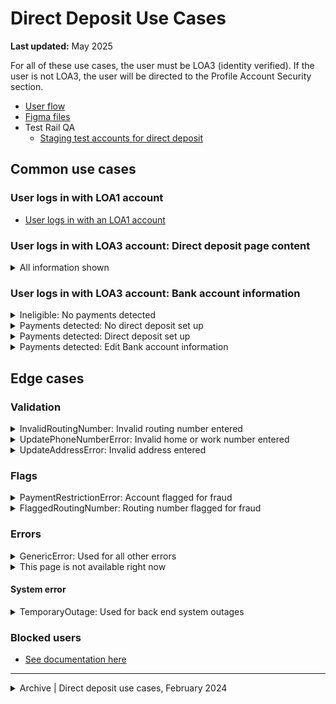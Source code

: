 # Direct Deposit Use Cases

**Last updated:** May 2025

For all of these use cases, the user must be LOA3 (identity verified). If the user is not LOA3, the user will be directed to the Profile Account Security section.

- [User flow](https://app.mural.co/t/departmentofveteransaffairs9999/m/departmentofveteransaffairs9999/1746465334851/afdc4978dfd4cd9880a90f4066e236095170365b?wid=0-1743526306164&outline=open)
- [Figma files](https://www.figma.com/design/CUR39JNnF2CS8SidGiWmYG/Profile---Direct-Deposit?node-id=0-1&t=YyRIssxrSn59rYTM-1)
- Test Rail QA
   - [Staging test accounts for direct deposit](https://github.com/department-of-veterans-affairs/va.gov-team-sensitive/blob/master/Administrative/vagov-users/staging-test-accounts-direct-deposit.md)

## Common use cases
### User logs in with LOA1 account
- [User logs in with an LOA1 account](https://github.com/department-of-veterans-affairs/va.gov-team/blob/master/products/identity-personalization/profile/use-cases/loa1-user.md)


### User logs in with LOA3 account: Direct deposit page content

<details><summary>All information shown</summary>

- **Use case:** Content shows for all LOA3 users. Bank account information is dynamic, all other information is read only.
- **Status code:** None
- **Content:**

   - Card: Bank account information
   - Additional info: How to update your direct deposit information for Montgomery GI Bill
   - Information alert: What if I think I’ve been the victim of bank fraud?
   - Card: VA payment history

- **Format:** See designs
- [Link to designs](https://www.figma.com/design/CUR39JNnF2CS8SidGiWmYG/Profile---Direct-Deposit?node-id=2258-5791&t=2E35Z57ibI3XozvU-1) 
- [Link to code]

</details>


### User logs in with LOA3 account: Bank account information

<details><summary>Ineligible: No payments detected</summary>

- **Use case:** Detected that the user is not receiving any payments.
- **Status code:** TBD
- **Content:**

Our records show that you don’t receive benefit payments from VA.

If you think this is an error, or think you have been a victim of bank fraud call us at 800-827-1000 (TTY: 711). We’re here Monday through Friday, 8:00 a.m. to 9:00 p.m. ET.

- **Format:** Body copy
- [Link to designs](https://www.figma.com/design/CUR39JNnF2CS8SidGiWmYG/Profile---Direct-Deposit?node-id=2302-7003&t=2E35Z57ibI3XozvU-1)
- [Link to code](https://github.com/department-of-veterans-affairs/vets-website/blob/cc4af4e2e0fed33ea05835acd63566fd02970abd/src/applications/personalization/profile/components/direct-deposit/alerts/Ineligible.jsx)

</details>


<details><summary>Payments detected: No direct deposit set up</summary>

- **Use case:** Detected the user is receiving payments, but does not have direct deposit set up.
- **Status code:** TBD
- **Content:** Content prompts user to add bank account information by clicking the 'Edit' button.
- **Format:** See designs
- [Link to designs](https://www.figma.com/design/CUR39JNnF2CS8SidGiWmYG/Profile---Direct-Deposit?node-id=2308-6926&t=2E35Z57ibI3XozvU-1)
- [Link to code]

</details>


<details><summary>Payments detected: Direct deposit set up</summary>

- **Use case:** Detected the user is receiving payments, and has direct deposit set up.
- **Status code:** 200
- **Content:** Bank account information shows as read only, with an option to click an 'Edit' button to change information.
- **Format:** See designs
- [Link to designs](https://www.figma.com/design/CUR39JNnF2CS8SidGiWmYG/Profile---Direct-Deposit?node-id=2300-6759&t=2E35Z57ibI3XozvU-1)
- [Link to code]

</details>


<details><summary>Payments detected: Edit Bank account information</summary>

- **Use case:** Triggered when a user clicks the Edit button.
- **Status code:** None
- **Content:**

**Editing**
- All fields appear inline in the Bank account information section. For security purposes, all fields are blank when edit mode is entered.
- Errors appear inline with inputs per VADS component standards.
- [Link to designs](https://www.figma.com/design/CUR39JNnF2CS8SidGiWmYG/Profile---Direct-Deposit?node-id=2278-6852&t=2E35Z57ibI3XozvU-1)

**Saving changes**
- Once the form is successfully saved, the user is returned to "read" mode and a success alert displays above the edit button.
- When Bank account information is changed, a confirmation email is sent to the user in case they did not make these updates. We send these emails to both the contact email address in the profile **and** the sign in email address in case of fraud. These confirmation emails have information on how to report fraud.
- [Link to designs](https://www.figma.com/design/CUR39JNnF2CS8SidGiWmYG/Profile---Direct-Deposit?node-id=2308-7149&t=2E35Z57ibI3XozvU-1)

**Canceling changes**
- If a user has made changes to any form field, and hits cancel, they'll be presented with a modal asking them to confirm they want to leave edit mode.
- [Link to designs](https://www.figma.com/design/CUR39JNnF2CS8SidGiWmYG/Profile---Direct-Deposit?node-id=2308-7194&t=2E35Z57ibI3XozvU-1)

</details>


## Edge cases

### Validation

<details><summary>InvalidRoutingNumber: Invalid routing number entered</summary>

- **Use case:** User edits their Bank account information, a call is made to match the routing number, and the routing number is incorrect. Alert appears above input fields in Bank account information edit use case.
- **Status code:** TBD
- **Content:**

We can’t find a bank linked to the routing number you entered.

Review your routing number and make sure it’s correct.

- **Format:** [Error alert component](https://design.va.gov/components/alert/#error-alert)
- [Link to designs](https://www.figma.com/design/CUR39JNnF2CS8SidGiWmYG/Profile---Direct-Deposit?node-id=2313-7102&t=LjjeJObYt6wPn3uz-1)
- [Link to code](https://github.com/department-of-veterans-affairs/vets-website/blame/8bb9e606cbe6ac0d17598e748a550218b5bf3f2f/src/applications/personalization/profile/components/direct-deposit/alerts/UpdateErrorAlert.jsx#L65)

</details>


<details><summary>UpdatePhoneNumberError: Invalid home or work number entered</summary>

- **Use case:** User edits their Bank account information, a call is made to match the home and work phone, and the information is incorrect. There is no requirement to have valid phone numbers on file, and this is a legacy event from eBenefits. [More context linked here](https://github.com/department-of-veterans-affairs/va.gov-team/blob/master/products/identity-personalization/direct-deposit/use-cases/validation-address-phone.md). Alert appears above input fields in Bank account information edit use case.
- **Status code:** TBD
- **Content:**

We’re sorry. We couldn’t update your direct deposit bank information because your ${phoneNumberType} phone number is missing or invalid. Please go back to your profile and fill in this required information.

- **Format:** [Error alert component](https://design.va.gov/components/alert/#error-alert)
- [Link to designs](https://www.figma.com/design/CUR39JNnF2CS8SidGiWmYG/Profile---Direct-Deposit?node-id=2313-7301&t=LjjeJObYt6wPn3uz-1)
- [Link to code](https://github.com/department-of-veterans-affairs/vets-website/blame/8bb9e606cbe6ac0d17598e748a550218b5bf3f2f/src/applications/personalization/profile/components/direct-deposit/alerts/UpdateErrorAlert.jsx#L106)

</details>


<details><summary>UpdateAddressError: Invalid address entered</summary>

- **Use case:** User edits their Bank account information, a call is made to match the address, and the information is incorrect. There is no requirement to have valid addresses on file, and this is a legacy event from eBenefits. [More context linked here](https://github.com/department-of-veterans-affairs/va.gov-team/blob/master/products/identity-personalization/direct-deposit/use-cases/validation-address-phone.md). Alert appears above input fields in Bank account information edit use case.
- **Status code:** TBD
- **Content:**

We’re sorry. We couldn’t update your direct deposit bank information because your mailing address is missing or invalid. Please go back to your profile and fill in this required information.

- **Format:** [Error alert component](https://design.va.gov/components/alert/#error-alert)
- [Link to designs](https://www.figma.com/design/CUR39JNnF2CS8SidGiWmYG/Profile---Direct-Deposit?node-id=2313-7405&t=LjjeJObYt6wPn3uz-1)
- [Link to code](https://github.com/department-of-veterans-affairs/vets-website/blame/8bb9e606cbe6ac0d17598e748a550218b5bf3f2f/src/applications/personalization/profile/components/direct-deposit/alerts/UpdateErrorAlert.jsx#L93)

</details>

 
### Flags 

<details><summary>PaymentRestrictionError: Account flagged for fraud</summary>

- **Use case:** User edits their Bank account information, a call is made to check for fraud, and returns the alert. Alert appears above input fields in Bank account information edit use case.
- **Status code:** PUT **422**
- **Content:**

H2: We couldn't update your direct deposit information

We’re sorry. We couldn’t process your direct deposit update.

What you can do now:

Call us at 800-827-1000 (TTY: 711). Tell the representative you received this message that we couldn’t process your direct deposit update. They’ll help you verify your account details and fix the problem. We’re here Monday through Friday, 8:00 a.m. to 9:00 p.m. ET.

Or you can contact a regional office near you to come in for help in person. [Find a VA regional office near you (opens in a new tab)](https://www.va.gov/find-locations)

- **Format:** [Error alert component](https://design.va.gov/components/alert/#error-alert)
- [Link to designs](https://www.figma.com/design/CUR39JNnF2CS8SidGiWmYG/Profile---Direct-Deposit?node-id=2324-22645&t=LjjeJObYt6wPn3uz-1)
- [Link to code](https://github.com/department-of-veterans-affairs/vets-website/blame/8bb9e606cbe6ac0d17598e748a550218b5bf3f2f/src/applications/personalization/profile/components/direct-deposit/alerts/UpdateErrorAlert.jsx#L123C10-L123C33)

</details>


<details><summary>FlaggedRoutingNumber: Routing number flagged for fraud</summary>

- **Use case:** User edits their Bank account information, a call is made to check for routing number fraud, and returns the alert. Alert appears above input fields in Bank account information edit use case.
- **Status code:** TBD
- **Content:**

H2: We couldn't update your direct deposit information

We’re sorry. The bank routing number you entered requires additional verification before we can save your information. To use this bank routing number, you’ll need to call us at 800-827-1000 (TTY: 711). We’re here Monday through Friday, 8:00 a.m. to 9:00 p.m. ET.

You can also update this information by mail or in person at a VA regional office.

[Learn how to update your direct deposit bank information.](https://www.va.gov/change-direct-deposit/)

- **Format:** [Error alert component](https://design.va.gov/components/alert/#error-alert)
- [Link to designs](https://www.figma.com/design/CUR39JNnF2CS8SidGiWmYG/Profile---Direct-Deposit?node-id=2384-7878&t=BL6lzEhD4KknMHDG-1)
- [Link to code](https://github.com/department-of-veterans-affairs/vets-website/blame/8bb9e606cbe6ac0d17598e748a550218b5bf3f2f/src/applications/personalization/profile/components/direct-deposit/alerts/UpdateErrorAlert.jsx#L37)

</details>


### Errors 

<details><summary>GenericError: Used for all other errors</summary>

- **Use case:** Used as generic PUT/UPDATE error.
- **Status codes:**
   - PUT **400** Bad request to BGS
   - PUT **401** Unauthenticated user
   - PUT **403** Forbidden user
   - PUT **502** Bad gateway, API not receiving answer from back end server
- **Content:**

H2: We couldn't update your direct deposit information

We’re sorry. We couldn’t update your payment information. Please try again later.

- **Format:** [Error alert component](https://design.va.gov/components/alert/#error-alert)
- [Link to designs](https://www.figma.com/design/CUR39JNnF2CS8SidGiWmYG/Profile---Direct-Deposit?node-id=2324-22985&t=LjjeJObYt6wPn3uz-1)
- [Link to code](https://github.com/department-of-veterans-affairs/vets-website/blame/8bb9e606cbe6ac0d17598e748a550218b5bf3f2f/src/applications/personalization/profile/components/direct-deposit/alerts/UpdateErrorAlert.jsx#L81)

</details>


<details><summary>This page is not available right now</summary>

- **Use case:** Used as generic GET/SHOW error.
- **Status codes:**
   - GET **401** Unauthenticated user
   - GET **403** Forbidden user
   - GET **502** Bad gateway, API not receiving answer from back end server
   - GET **503** Service unavailable
- **Content:**

H2: This page isn't available right now.

We're sorry. Something went wrong on our end. Refresh this page or try again later.

- **Format:** [Warning alert component](https://design.va.gov/components/alert/#warning-alert) replaced Bank information widget. Widget does not show.
- [Link to designs](https://www.figma.com/design/CUR39JNnF2CS8SidGiWmYG/Profile---Direct-Deposit?node-id=2324-23090&t=LjjeJObYt6wPn3uz-1)
- [Link to code]

</details>


#### System error

<details><summary>TemporaryOutage: Used for back end system outages</summary>

- **Use case:** Error will appear when we are having issues connecting to the back end, and can't determine if they have direct deposit information to show. There is no action the user can take to correct this.
- **Status code:** TBD
- **Content:**

H2: Direct deposit information isn’t available right now

We’re sorry. Direct deposit information isn’t available right now. We’re doing some maintenance work on this system.

Refresh this page or try again later.

- **Format:** [Warning alert component](https://design.va.gov/components/alert/#warning-alert)
- [Link to designs](https://www.figma.com/design/CUR39JNnF2CS8SidGiWmYG/Profile---Direct-Deposit?node-id=2327-23209&t=LjjeJObYt6wPn3uz-1)
- [Link to code](https://github.com/department-of-veterans-affairs/vets-website/blob/cc4af4e2e0fed33ea05835acd63566fd02970abd/src/applications/personalization/profile/components/direct-deposit/alerts/TemporaryOutage.jsx#L32)

</details>
 

### Blocked users 
- [See documentation here](https://github.com/department-of-veterans-affairs/va.gov-team/blob/master/products/identity-personalization/profile/use-cases/blocked-account.md)
 
---

<details><summary>Archive | Direct deposit use cases, February 2024</summary>

# Direct Deposit Use Cases

**Last updated:** February 14, 2024

Direct deposit use case documentation is available in this directory. As of August 2024 this supports C&P as well as Chapter 33 EDU benefits with plans to support Chapter 35 in the future.

For all of these use cases, the user must be LOA3 (identity verified). If the user is not LOA3, the only thing they can access in profile is the Account Security section.

- [High-level flow](https://www.figma.com/file/CUR39JNnF2CS8SidGiWmYG/Profile-Direct-Deposit?type=design&node-id=0%3A306&mode=design&t=JeBw2hRh9J5QSuL7-1)
- [Staging test accounts for direct deposit](https://github.com/department-of-veterans-affairs/va.gov-team-sensitive/blob/master/Administrative/vagov-users/staging-test-accounts-direct-deposit.md)

## Common use cases
### User logs in with LOA1 account
- [User logs in with an LOA1 account](https://github.com/department-of-veterans-affairs/va.gov-team/blob/master/products/identity-personalization/profile/use-cases/loa1-user.md)

### User logs in with LOA3 ID.me or Login.gov; No flags on their account
- [No compensation and pension or education payments detected](https://github.com/department-of-veterans-affairs/va.gov-team/blob/master/products/identity-personalization/direct-deposit/use-cases/payments-not-detected.md)
- Compensation and pension and/or education benefit payments detected
  - [Has not set up direct deposit (DD) for any payments](https://github.com/department-of-veterans-affairs/va.gov-team/blob/master/products/identity-personalization/direct-deposit/use-cases/payments-detected-dd-not-setup.md)
  - [Has set up DD for one, but not both benefits](https://github.com/department-of-veterans-affairs/va.gov-team/blob/master/products/identity-personalization/direct-deposit/use-cases/payments-detected-partial-setup.md)
  - [Has set up DD for both benefits](https://github.com/department-of-veterans-affairs/va.gov-team/blob/master/products/identity-personalization/direct-deposit/use-cases/payments-detected-complete-setup.md)
- [User needs to edit account information](https://github.com/department-of-veterans-affairs/va.gov-team/blob/master/products/identity-personalization/direct-deposit/use-cases/editing-account-info.md)

### User logs in with DS Logon or MyHealtheVet; No flags on their account
- [User has logged in with My HealtheVet or DS Logon](https://github.com/department-of-veterans-affairs/va.gov-team/blob/master/products/identity-personalization/direct-deposit/use-cases/gate-mhv-dslogon.md)

## Edge cases

### Flags 
- [LOA3 ID.me or Login.gov user tries to update their bank information, but they have a fraud or identity theft flag on their account](https://github.com/department-of-veterans-affairs/va.gov-team/blob/master/products/identity-personalization/direct-deposit/use-cases/flag-fraud.md)

#### Blockecd users 
[See documentation here](https://github.com/department-of-veterans-affairs/va.gov-team/blob/master/products/identity-personalization/profile/use-cases/blocked-account.md)

### Validation
- [LOA3 ID.me or Login.gov user tries to update their compensation and pension direct deposit information, and has entered a routing number that can't be matched with a bank](https://github.com/department-of-veterans-affairs/va.gov-team/blob/master/products/identity-personalization/direct-deposit/use-cases/editing-account-info.md#save-error-routing-number-entered-is-invalid-and-cant-be-matched-to-a-bank)
- [LOA3 ID.me or Login.gov user tries to update their compensation and pension direct deposit information, but they don't have
 have valid home phone, work phone, and/or mailing address in profile](https://github.com/department-of-veterans-affairs/va.gov-team/blob/master/products/identity-personalization/direct-deposit/use-cases/validation-address-phone.md)


### System
- [Something has gone wrong and VA.gov can't display any direct deposit information](https://github.com/department-of-veterans-affairs/va.gov-team/blob/master/products/identity-personalization/direct-deposit/use-cases/system-cant-display-dd.md)

</details>
